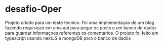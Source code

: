 # desafio-Oper
Projeto criado para um teste tecnico. Foi uma implementaçao de um blog fazendo requisiçao em uma api para pegar os posts e um banco de dados para guardar informaçoes referentes os comentarios.
O projeto foi feito em typescript usando nextJS e mongoDB para o banco de dados
